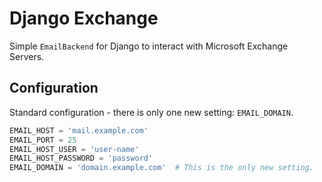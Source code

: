 # Django Exchange

Simple `EmailBackend` for Django to interact with Microsoft
Exchange Servers. 

## Configuration

Standard configuration - there is only one new setting: `EMAIL_DOMAIN`.

```python
EMAIL_HOST = 'mail.example.com'
EMAIL_PORT = 25
EMAIL_HOST_USER = 'user-name'
EMAIL_HOST_PASSWORD = 'password'
EMAIL_DOMAIN = 'domain.example.com'  # This is the only new setting.
```

